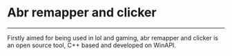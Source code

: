 # Abr remapper and clicker
----
Firstly aimed for being used in lol and gaming, abr remapper and clicker is an open source tool, C++ based and developed on WinAPI.
